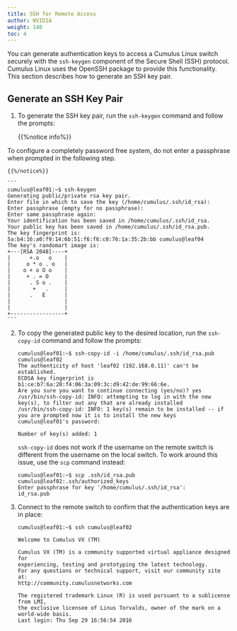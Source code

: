 ```yaml
---
title: SSH for Remote Access
author: NVIDIA
weight: 140
toc: 4
---
```

You can generate authentication keys to access a Cumulus Linux switch securely with the `ssh-keygen` component of the Secure Shell (SSH) protocol. Cumulus Linux uses the OpenSSH package to provide this functionality. This section describes how to generate an SSH key pair.

## Generate an SSH Key Pair

1. To generate the SSH key pair, run the `ssh-keygen` command and follow the prompts:

    {{%notice info%}}

To configure a completely password free system, do not enter a passphrase when prompted in the following step.

    {{%/notice%}}

    ```
    cumulus@leaf01:~$ ssh-keygen
    Generating public/private rsa key pair.
    Enter file in which to save the key (/home/cumulus/.ssh/id_rsa):
    Enter passphrase (empty for no passphrase):
    Enter same passphrase again:
    Your identification has been saved in /home/cumulus/.ssh/id_rsa.
    Your public key has been saved in /home/cumulus/.ssh/id_rsa.pub.
    The key fingerprint is:
    5a:b4:16:a0:f9:14:6b:51:f6:f6:c0:76:1a:35:2b:bb cumulus@leaf04
    The key's randomart image is:
    +---[RSA 2048]----+
    |      +.o   o    |
    |     o * o . o   |
    |    o + o O o    |
    |     + . = O     |
    |      . S o .    |
    |       +   .     |
    |      .   E      |
    |                 |
    |                 |
    +-----------------+
    ```

2. To copy the generated public key to the desired location, run the `ssh-copy-id` command and follow the prompts:

    ```
    cumulus@leaf01:~$ ssh-copy-id -i /home/cumulus/.ssh/id_rsa.pub cumulus@leaf02
    The authenticity of host 'leaf02 (192.168.0.11)' can't be established.
    ECDSA key fingerprint is b1:ce:b7:6a:20:f4:06:3a:09:3c:d9:42:de:99:66:6e.
    Are you sure you want to continue connecting (yes/no)? yes
    /usr/bin/ssh-copy-id: INFO: attempting to log in with the new key(s), to filter out any that are already installed
    /usr/bin/ssh-copy-id: INFO: 1 key(s) remain to be installed -- if you are prompted now it is to install the new keys
    cumulus@leaf01's password:

    Number of key(s) added: 1
    ```

   `ssh-copy-id` does not work if the username on the remote switch is different from the username on the local switch. To work around this issue, use the `scp` command instead:

    ```
    cumulus@leaf01:~$ scp .ssh/id_rsa.pub cumulus@leaf02:.ssh/authorized_keys
    Enter passphrase for key '/home/cumulus/.ssh/id_rsa':
    id_rsa.pub
    ```

3. Connect to the remote switch to confirm that the authentication keys are in place:

    ```
    cumulus@leaf01:~$ ssh cumulus@leaf02

    Welcome to Cumulus VX (TM)

    Cumulus VX (TM) is a community supported virtual appliance designed for
    experiencing, testing and prototyping the latest technology.
    For any questions or technical support, visit our community site at:
    http://community.cumulusnetworks.com

    The registered trademark Linux (R) is used pursuant to a sublicense from LMI,
    the exclusive licensee of Linus Torvalds, owner of the mark on a world-wide basis.
    Last login: Thu Sep 29 16:56:54 2016
    ```
